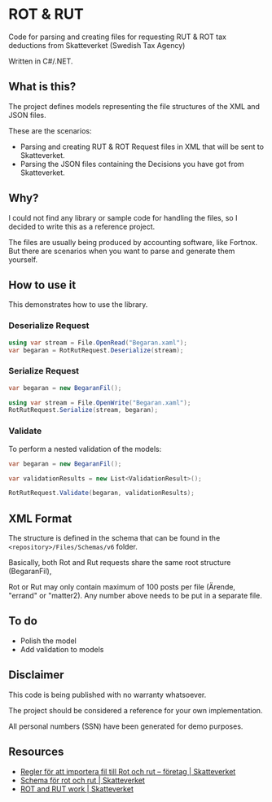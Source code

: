 ﻿# ROT & RUT

Code for parsing and creating files for requesting RUT & ROT tax deductions from Skatteverket (Swedish Tax Agency)

Written in C#/.NET.

## What is this?

The project defines models representing the file structures of the XML and JSON files.

These are the scenarios:

* Parsing and creating RUT & ROT Request files in XML that will be sent to Skatteverket.
* Parsing the JSON files containing the Decisions you have got from Skatteverket.

## Why?

I could not find any library or sample code for handling the files, so I decided to write this as a reference project.

The files are usually being produced by accounting software, like Fortnox. But there are scenarios when you want to parse and generate them yourself.

## How to use it

This demonstrates how to use the library.

### Deserialize Request

```csharp
using var stream = File.OpenRead("Begaran.xaml");
var begaran = RotRutRequest.Deserialize(stream);
```

### Serialize Request

```csharp
var begaran = new BegaranFil();

using var stream = File.OpenWrite("Begaran.xaml");
RotRutRequest.Serialize(stream, begaran);
```

### Validate

To perform a nested validation of the models:

```csharp
var begaran = new BegaranFil();

var validationResults = new List<ValidationResult>();

RotRutRequest.Validate(begaran, validationResults);
```

## XML Format

The structure is defined in the schema that can be found in the ```<repository>/Files/Schemas/v6```  folder.

Basically, both Rot and Rut requests share the same root structure (BegaranFil),

Rot or Rut may only contain maximum of 100 posts per file (Ärende, "errand" or "matter2). Any number above needs to be put in a separate file.

## To do

* Polish the model
* Add validation to models

## Disclaimer

This code is being published with no warranty whatsoever. 

The project should be considered a reference for your own implementation.

All personal numbers (SSN) have been generated for demo purposes.

## Resources
* [Regler för att importera fil till Rot och rut – företag | Skatteverket](https://www.skatteverket.se/foretagochorganisationer/sjalvservice/allaetjanster/tjanster/rotochrutforetag/reglerforattimporterafiltillrotochrut.4.76a43be412206334b89800033198.html)
* [Schema för rot och rut | Skatteverket](https://www.skatteverket.se/foretagochorganisationer/sjalvservice/allaetjanster/schemalagerxml/rotochrutforetag.4.71004e4c133e23bf6db800063583.html)
* [ROT and RUT work | Skatteverket](https://www.skatteverket.se/servicelankar/otherlanguages/inenglish/businessesandemployers/startingandrunningaswedishbusiness/declaringtaxesbusinesses/rotandrutwork.4.8dcbbe4142d38302d793f.html)